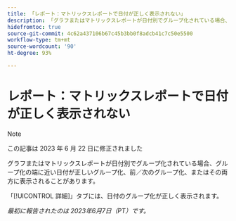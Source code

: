 ```yaml
---
title: 「レポート：マトリックスレポートで日付が正しく表示されない」
description: 「グラフまたはマトリックスレポートが日付別でグループ化されている場合、グループ化の端に近い日付が正しいグループ化、前／次のグループ化、またはその両方に表示されることがあります。」
hidefromtoc: true
source-git-commit: 4c62a437106b67c45b3bb0f8adcb41c7c50e5500
workflow-type: tm+mt
source-wordcount: '90'
ht-degree: 93%

---
```



# レポート：マトリックスレポートで日付が正しく表示されない

>[!NOTE]
>
> この記事は 2023 年 6 月 22 日に修正されました

グラフまたはマトリックスレポートが日付別でグループ化されている場合、グループ化の端に近い日付が正しいグループ化、前／次のグループ化、またはその両方に表示されることがあります。

「[!UICONTROL 詳細]」タブには、日付のグループ化が正しく表示されます。

_最初に報告されたのは 2023年6月7日（PT）です。_

